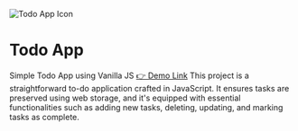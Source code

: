 ![Todo App Icon](https://github.com/arjunkandel91/todo.app.javascript/assets/45811982/33db0915-9b7c-49d9-8478-cf01f3b978e6)

# Todo App
 Simple Todo App using Vanilla JS
[👉 Demo Link](https://arjunkandel.dev/todo-js/)
This project is a straightforward to-do application crafted in JavaScript. It ensures tasks are preserved using web storage, and it's equipped with essential functionalities such as adding new tasks, deleting, updating, and marking tasks as complete.
